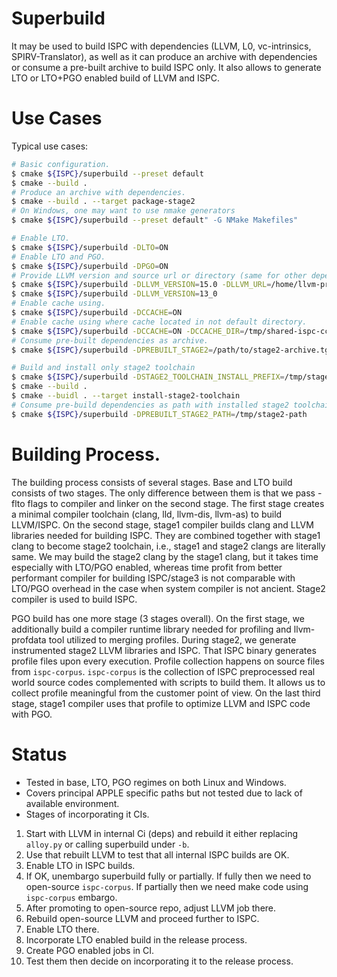 # Superbuild

It may be used to build ISPC with dependencies (LLVM, L0, vc-intrinsics,
SPIRV-Translator), as well as it can produce an archive with dependencies or
consume a pre-built archive to build ISPC only. It also allows to generate LTO
or LTO+PGO enabled build of LLVM and ISPC.

# Use Cases

Typical use cases:

```bash
# Basic configuration.
$ cmake ${ISPC}/superbuild --preset default
$ cmake --build .
# Produce an archive with dependencies.
$ cmake --build . --target package-stage2
# On Windows, one may want to use nmake generators
$ cmake ${ISPC}/superbuild --preset default" -G NMake Makefiles"

# Enable LTO.
$ cmake ${ISPC}/superbuild -DLTO=ON
# Enable LTO and PGO.
$ cmake ${ISPC}/superbuild -DPGO=ON
# Provide LLVM version and source url or directory (same for other dependencies).
$ cmake ${ISPC}/superbuild -DLLVM_VERSION=15.0 -DLLVM_URL=/home/llvm-project
$ cmake ${ISPC}/superbuild -DLLVM_VERSION=13_0
# Enable cache using.
$ cmake ${ISPC}/superbuild -DCCACHE=ON
# Enable cache using where cache located in not default directory.
$ cmake ${ISPC}/superbuild -DCCACHE=ON -DCCACHE_DIR=/tmp/shared-ispc-ccache
# Consume pre-built dependencies as archive.
$ cmake ${ISPC}/superbuild -DPREBUILT_STAGE2=/path/to/stage2-archive.tgz

# Build and install only stage2 toolchain
$ cmake ${ISPC}/superbuild -DSTAGE2_TOOLCHAIN_INSTALL_PREFIX=/tmp/stage2-path -DBUILD_STAGE2_TOOLCHAIN_ONLY=ON
$ cmake --build .
$ cmake --buidl . --target install-stage2-toolchain
# Consume pre-build dependencies as path with installed stage2 toolchain and libs.
$ cmake ${ISPC}/superbuild -DPREBUILT_STAGE2_PATH=/tmp/stage2-path
```

# Building Process.

The building process consists of several stages.
Base and LTO build consists of two stages. The only difference between them
is that we pass -flto flags to compiler and linker on the second stage. The
first stage creates a minimal compiler toolchain (clang, lld, llvm-dis,
llvm-as) to build LLVM/ISPC.  On the second stage, stage1 compiler builds clang
and LLVM libraries needed for building ISPC. They are combined together with
stage1 clang to become stage2 toolchain, i.e., stage1 and stage2 clangs are
literally same. We may build the stage2 clang by the stage1 clang, but it takes
time especially with LTO/PGO enabled, whereas time profit from better
performant compiler for building ISPC/stage3 is not comparable with LTO/PGO
overhead in the case when system compiler is not ancient. Stage2 compiler is
used to build ISPC.

PGO build has one more stage (3 stages overall). On the first stage, we
additionally build a compiler runtime library needed for profiling and
llvm-profdata tool utilized to merging profiles. During stage2, we generate
instrumented stage2 LLVM libraries and ISPC. That ISPC binary generates
profile files upon every execution. Profile collection happens on source
files from `ispc-corpus`. `ispc-corpus` is the collection of ISPC preprocessed
real world source codes complemented with scripts to build them. It allows us
to collect profile meaningful from the customer point of view. On the last
third stage, stage1 compiler uses that profile to optimize LLVM and ISPC code
with PGO.

# Status

- Tested in base, LTO, PGO regimes on both Linux and Windows.
- Covers principal APPLE specific paths but not tested due to lack of available
  environment.
- Stages of incorporating it CIs.
1. Start with LLVM in internal Ci (deps) and rebuild it either replacing
   `alloy.py` or calling superbuild under `-b`.
1. Use that rebuilt LLVM to test that all internal ISPC builds are OK.
1. Enable LTO in ISPC builds.
1. If OK, unembargo superbuild fully or partially. If fully then we need to
   open-source `ispc-corpus`. If partially then we need make code using
   `ispc-corpus` embargo.
1. After promoting to open-source repo, adjust LLVM job there.
1. Rebuild open-source LLVM and proceed further to ISPC.
1. Enable LTO there.
1. Incorporate LTO enabled build in the release process.
1. Create PGO enabled jobs in CI.
1. Test them then decide on incorporating it to the release process.
